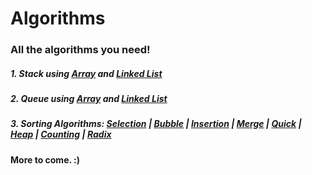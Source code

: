 # Algorithms
### All the algorithms you need!

##### 1. Stack using <url><a href="https://github.com/paramsingh96/Algorithms/blob/master/source/stackarray.c">Array</url></a> and <url><a href="https://github.com/paramsingh96/Algorithms/blob/master/source/stackll.c">Linked List</url></a>
##### 2. Queue using <url><a href="https://github.com/paramsingh96/Algorithms/blob/master/source/queuearray.c">Array</url></a> and <url><a href="https://github.com/paramsingh96/Algorithms/blob/master/source/queuell.c">Linked List</url></a>
##### 3. Sorting Algorithms: <url><a href="https://github.com/paramsingh96/Algorithms/blob/master/source/selection.c">Selection</a></url> | <url><a href="https://github.com/paramsingh96/Algorithms/blob/master/source/bubble.c">Bubble</a></url> | <url><a href="https://github.com/paramsingh96/Algorithms/blob/master/source/insertion.c">Insertion</a></url> | <url><a href="https://github.com/paramsingh96/Algorithms/blob/master/source/merge.c">Merge</a></url> | <url><a href="https://github.com/paramsingh96/Algorithms/blob/master/source/quick.c">Quick</a></url> | <url><a href="https://github.com/paramsingh96/Algorithms/blob/master/source/heap.c">Heap</a></url> | <url><a href="https://github.com/paramsingh96/Algorithms/blob/master/source/counting.c">Counting</a></url> | <url><a href="https://github.com/paramsingh96/Algorithms/blob/master/source/radix.c">Radix</a></url>

#### More to come. :) 
